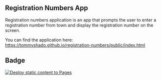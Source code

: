 ## Registration Numbers App

Registration numbers application is an app that prompts the user to enter a registration number from town and display the registration number on the screen. 

You can find the application here: https://tommyshado.github.io/registration-numbers/public/index.html

## Badge
[![Deploy static content to Pages](https://github.com/tommyshado/registration-numbers/actions/workflows/static.yml/badge.svg)](https://github.com/tommyshado/registration-numbers/actions/workflows/static.yml)

